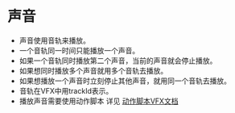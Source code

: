 # 声音
- 声音使用音轨来播放。
- 一个音轨同一时间只能播放一个声音。
- 如果一个音轨同时播放第二个声音，当前的声音就会停止播放。
- 如果想同时播放多个声音就用多个音轨去播放。
- 如果想播放一个声音时立刻停止其他声音，就用同一个音轨去播放。
- 音轨在VFX中用trackId表示。
- 播放声音需要使用动作脚本 详见 [动作脚本VFX文档](./action.md#播放声音)

